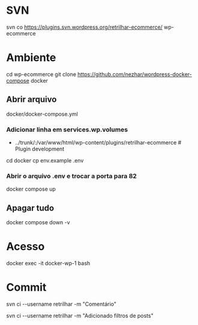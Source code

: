 # SVN
svn co https://plugins.svn.wordpress.org/retrilhar-ecommerce/ wp-ecommerce

# Ambiente
cd wp-ecommerce
git clone https://github.com/nezhar/wordpress-docker-compose docker

## Abrir arquivo
docker/docker-compose.yml

### Adicionar linha em services.wp.volumes
- ../trunk/:/var/www/html/wp-content/plugins/retrilhar-ecommerce # Plugin development

cd docker
cp env.example .env

### Abrir o arquivo .env e trocar a porta para 82
docker compose up

## Apagar tudo
docker compose down -v

# Acesso
docker exec -it docker-wp-1 bash

# Commit
svn ci --username retrilhar -m "Comentário"

svn ci --username retrilhar -m "Adicionado filtros de posts"
